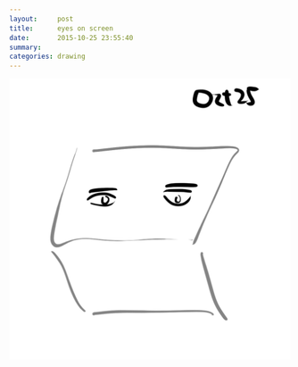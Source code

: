 ```yaml
---
layout:     post
title:      eyes on screen
date:       2015-10-25 23:55:40
summary:    
categories: drawing
---
```

![eyes on screen](/images/diary/eyes-on-screen.png "too much screen time")
